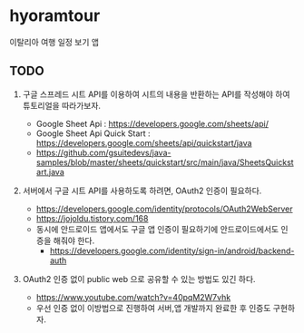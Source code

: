 # hyoramtour
이탈리아 여행 일정 보기 앱

## TODO
1. 구글 스프레드 시트 API를 이용하여 시트의 내용을 반환하는 API를 작성해야 하여 튜토리얼을 따라가보자.
    - Google Sheet Api : https://developers.google.com/sheets/api/
    - Google Sheet Api Quick Start : https://developers.google.com/sheets/api/quickstart/java
    - https://github.com/gsuitedevs/java-samples/blob/master/sheets/quickstart/src/main/java/SheetsQuickstart.java

2. 서버에서 구글 시트 API를 사용하도록 하려면, OAuth2 인증이 필요하다.
    - https://developers.google.com/identity/protocols/OAuth2WebServer
    - https://jojoldu.tistory.com/168 
    - 동시에 안드로이드 앱에서도 구글 앱 인증이 필요하기에 안드로이드에서도 인증을 해줘야 한다.
        - https://developers.google.com/identity/sign-in/android/backend-auth
 
3. OAuth2 인증 없이 public web 으로 공유할 수 있는 방법도 있긴 하다. 
    - https://www.youtube.com/watch?v=40pqM2W7vhk
    - 우선 인증 없이 이방법으로 진행하여 서버,앱 개발까지 완료한 후 인증도 구현하자.

